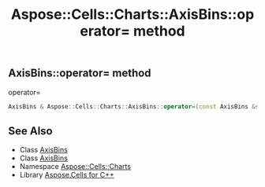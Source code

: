 ﻿---
title: Aspose::Cells::Charts::AxisBins::operator= method
linktitle: operator=
second_title: Aspose.Cells for C++ API Reference
description: 'Aspose::Cells::Charts::AxisBins::operator= method. operator= in C++.'
type: docs
weight: 300
url: /cpp/aspose.cells.charts/axisbins/operator_asm/
---
## AxisBins::operator= method


operator=

```cpp
AxisBins & Aspose::Cells::Charts::AxisBins::operator=(const AxisBins &src)
```

## See Also

* Class [AxisBins](../)
* Class [AxisBins](../)
* Namespace [Aspose::Cells::Charts](../../)
* Library [Aspose.Cells for C++](../../../)
